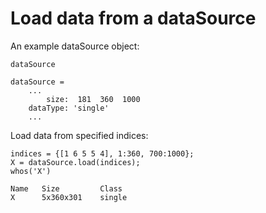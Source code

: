 # Load data from a dataSource

An example dataSource object:

```in
dataSource
```

```out
dataSource =
    ...
        size:  181  360  1000
    dataType: 'single'
    ...
```

Load data from specified indices:

```in
indices = {[1 6 5 5 4], 1:360, 700:1000};
X = dataSource.load(indices);
whos('X')
```

```out
Name   Size         Class
X      5x360x301    single 
``` 